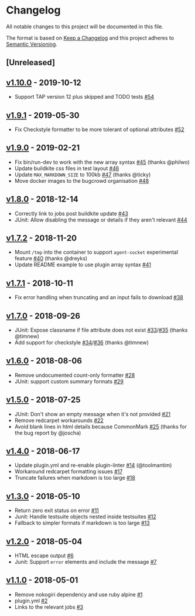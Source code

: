# Changelog
All notable changes to this project will be documented in this file.

The format is based on [Keep a Changelog](http://keepachangelog.com/en/1.0.0/)
and this project adheres to [Semantic Versioning](http://semver.org/spec/v2.0.0.html).

## [Unreleased]

## [v1.10.0](https://github.com/bugcrowd/test-summary-buildkite-plugin/compare/v1.9.1...v1.10.0) - 2019-10-12
- Support TAP version 12 plus skipped and TODO tests [#54](https://github.com/bugcrowd/test-summary-buildkite-plugin/pull/54)

## [v1.9.1](https://github.com/bugcrowd/test-summary-buildkite-plugin/compare/v1.9.0...v1.9.1) - 2019-05-30
- Fix Checkstyle formatter to be more tolerant of optional attributes [#52](https://github.com/bugcrowd/test-summary-buildkite-plugin/pull/52)

## [v1.9.0](https://github.com/bugcrowd/test-summary-buildkite-plugin/compare/v1.8.0...v1.9.0) - 2019-02-21
- Fix bin/run-dev to work with the new array syntax [#45](https://github.com/bugcrowd/test-summary-buildkite-plugin/pull/45) (thanks @philwo)
- Update buildkite css files in test layout [#46](https://github.com/bugcrowd/test-summary-buildkite-plugin/pull/46)
- Update `MAX_MARKDOWN_SIZE` to 100kb [#47](https://github.com/bugcrowd/test-summary-buildkite-plugin/pull/47) (thanks @ticky)
- Move docker images to the bugcrowd organisation [#48](https://github.com/bugcrowd/test-summary-buildkite-plugin/pull/48)

## [v1.8.0](https://github.com/bugcrowd/test-summary-buildkite-plugin/compare/v1.7.2...v1.8.0) - 2018-12-14
- Correctly link to jobs post buildkite update [#43](https://github.com/bugcrowd/test-summary-buildkite-plugin/pull/43)
- JUnit: Allow disabling the message or details if they aren't relevant [#44](https://github.com/bugcrowd/test-summary-buildkite-plugin/pull/44)

## [v1.7.2](https://github.com/bugcrowd/test-summary-buildkite-plugin/compare/v1.7.1...v1.7.2) - 2018-11-20
- Mount `/tmp` into the container to support `agent-socket` experimental feature [#40](https://github.com/bugcrowd/test-summary-buildkite-plugin/pull/40) (thanks @dreyks)
- Update README example to use plugin array syntax [#41](https://github.com/bugcrowd/test-summary-buildkite-plugin/pull/41)

## [v1.7.1](https://github.com/bugcrowd/test-summary-buildkite-plugin/compare/v1.7.0...v1.7.1) - 2018-10-11
- Fix error handling when truncating and an input fails to download [#38](https://github.com/bugcrowd/test-summary-buildkite-plugin/pull/38)

## [v1.7.0](https://github.com/bugcrowd/test-summary-buildkite-plugin/compare/v1.6.0...v1.7.0) - 2018-09-26
- JUnit: Expose classname if file attribute does not exist
  [#33](https://github.com/bugcrowd/test-summary-buildkite-plugin/pull/33)/[#35](https://github.com/bugcrowd/test-summary-buildkite-plugin/pull/35) (thanks @timnew)
- Add support for checkstyle
  [#34](https://github.com/bugcrowd/test-summary-buildkite-plugin/pull/34)/[#36](https://github.com/bugcrowd/test-summary-buildkite-plugin/pull/36) (thanks @timnew)

## [v1.6.0](https://github.com/bugcrowd/test-summary-buildkite-plugin/compare/v1.5.0...v1.6.0) - 2018-08-06
- Remove undocumented count-only formatter [#28](https://github.com/bugcrowd/test-summary-buildkite-plugin/pull/28)
- JUnit: support custom summary formats [#29](https://github.com/bugcrowd/test-summary-buildkite-plugin/pull/29)

## [v1.5.0](https://github.com/bugcrowd/test-summary-buildkite-plugin/compare/v1.4.0...v1.5.0) - 2018-07-25
- JUnit: Don't show an empty message when it's not provided [#21](https://github.com/bugcrowd/test-summary-buildkite-plugin/pull/21)
- Remove redcarpet workarounds [#22](https://github.com/bugcrowd/test-summary-buildkite-plugin/pull/22)
- Avoid blank lines in html details because CommonMark [#25](https://github.com/bugcrowd/test-summary-buildkite-plugin/pull/25)
    (thanks for the bug report by @joscha)

## [v1.4.0](https://github.com/bugcrowd/test-summary-buildkite-plugin/compare/v1.3.0...v1.4.0) - 2018-06-17
- Update plugin.yml and re-enable plugin-linter [#14](https://github.com/bugcrowd/test-summary-buildkite-plugin/pull/14) (@toolmantim)
- Workaround redcarpet formatting issues [#17](https://github.com/bugcrowd/test-summary-buildkite-plugin/pull/17)
- Truncate failures when markdown is too large [#18](https://github.com/bugcrowd/test-summary-buildkite-plugin/pull/18)

## [v1.3.0](https://github.com/bugcrowd/test-summary-buildkite-plugin/compare/v1.2.0...v1.3.0) - 2018-05-10
- Return zero exit status on error [#11](https://github.com/bugcrowd/test-summary-buildkite-plugin/pull/11)
- Junit: Handle testsuite objects nested inside testsuites [#12](https://github.com/bugcrowd/test-summary-buildkite-plugin/pull/12)
- Fallback to simpler formats if markdown is too large [#13](https://github.com/bugcrowd/test-summary-buildkite-plugin/pull/13)

## [v1.2.0](https://github.com/bugcrowd/test-summary-buildkite-plugin/compare/v1.1.0...v1.2.0) - 2018-05-04
- HTML escape output [#6](https://github.com/bugcrowd/test-summary-buildkite-plugin/pull/6)
- Junit: Support `error` elements and include the message [#7](https://github.com/bugcrowd/test-summary-buildkite-plugin/pull/7)

## [v1.1.0](https://github.com/bugcrowd/test-summary-buildkite-plugin/compare/v1.0.0...v1.1.0) - 2018-05-01

- Remove nokogiri dependency and use ruby alpine [#1](https://github.com/bugcrowd/test-summary-buildkite-plugin/pull/1)
- plugin.yml [#2](https://github.com/bugcrowd/test-summary-buildkite-plugin/pull/2)
- Links to the relevant jobs [#3](https://github.com/bugcrowd/test-summary-buildkite-plugin/pull/3)
